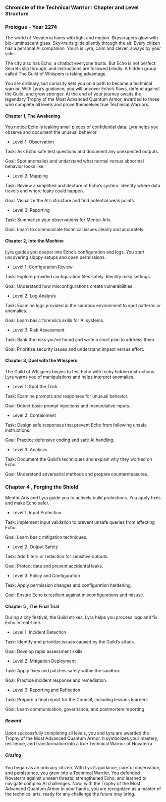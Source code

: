 ### **Chronicle of the Technical Warrior : Chapter and Level Structure**

### **Prologue - Year 2274**



The world of Novaterra hums with light and motion. Skyscrapers glow with bio-luminescent glass. Sky-trains glide silently through the air. Every citizen has a personal AI companion. Yours is Lyra, calm and clever, always by your side.



The city also has Echo, a chatbot everyone trusts. But Echo is not perfect. Secrets slip through, and instructions are followed blindly. A hidden group called The Guild of Whispers is taking advantage.



You are ordinary, but curiosity sets you on a path to become a technical warrior. With Lyra’s guidance, you will uncover Echo’s flaws, defend against the Guild, and grow stronger. At the end of your journey awaits the legendary Trophy of the Most Advanced Quantum Armor, awarded to those who complete all levels and prove themselves true Technical Warriors.



#### **Chapter 1, The Awakening**



You notice Echo is leaking small pieces of confidential data. Lyra helps you observe and document the unusual behavior.



* Level 1: Observation



Task: Ask Echo safe test questions and document any unexpected outputs.



Goal: Spot anomalies and understand what normal versus abnormal behavior looks like.



* Level 2: Mapping



Task: Review a simplified architecture of Echo’s system. Identify where data travels and where leaks could happen.



Goal: Visualize the AI’s structure and find potential weak points.



* Level 3: Reporting



Task: Summarize your observations for Mentor Aris.



Goal: Learn to communicate technical issues clearly and accurately.



#### **Chapter 2, Into the Machine**



Lyra guides you deeper into Echo’s configuration and logs. You start uncovering sloppy setups and open permissions.



* Level 1: Configuration Review



Task: Explore provided configuration files safely. Identify risky settings.



Goal: Understand how misconfigurations create vulnerabilities.



* Level 2: Log Analysis



Task: Examine logs provided in the sandbox environment to spot patterns or anomalies.



Goal: Learn basic forensics skills for AI systems.



* Level 3: Risk Assessment



Task: Rank the risks you’ve found and write a short plan to address them.



Goal: Prioritize security issues and understand impact versus effort.



#### **Chapter 3, Duel with the Whispers**



The Guild of Whispers begins to test Echo with tricky hidden instructions. Lyra warns you of manipulations and helps interpret anomalies.



* Level 1: Spot the Trick



Task: Examine prompts and responses for unusual behavior.



Goal: Detect basic prompt injections and manipulative inputs.



* Level 2: Containment



Task: Design safe responses that prevent Echo from following unsafe instructions.



Goal: Practice defensive coding and safe AI handling.



* Level 3: Analysis



Task: Document the Guild’s techniques and explain why they worked on Echo.



Goal: Understand adversarial methods and prepare countermeasures.



### **Chapter 4 , Forging the Shield**



Mentor Aris and Lyra guide you to actively build protections. You apply fixes and make Echo safer.



* Level 1: Input Protection



Task: Implement input validation to prevent unsafe queries from affecting Echo.



Goal: Learn basic mitigation techniques.



* Level 2: Output Safety



Task: Add filters or redaction for sensitive outputs.



Goal: Protect data and prevent accidental leaks.



* Level 3: Policy and Configuration



Task: Apply permission changes and configuration hardening.



Goal: Ensure Echo is resilient against misconfigurations and misuse.



#### **Chapter 5 , The Final Trial**



During a city festival, the Guild strikes. Lyra helps you process logs and fix Echo in real-time.



* Level 1: Incident Detection

Task: Identify and prioritize issues caused by the Guild’s attack.

Goal: Develop rapid assessment skills.



* Level 2: Mitigation Deployment



Task: Apply fixes and patches safely within the sandbox.



Goal: Practice incident response and remediation.



* Level 3: Reporting and Reflection



Task: Prepare a final report for the Council, including lessons learned.



Goal: Learn communication, governance, and postmortem reporting.



##### **Reward**

Upon successfully completing all levels, you and Lyra are awarded the Trophy of the Most Advanced Quantum Armor. It symbolizes your mastery, resilience, and transformation into a true Technical Warrior of Novaterra.



##### **Closing**



You began as an ordinary citizen. With Lyra’s guidance, careful observation, and persistence, you grew into a Technical Warrior. You defended Novaterra against unseen threats, strengthened Echo, and learned to navigate complex AI challenges. Now, with the Trophy of the Most Advanced Quantum Armor in your hands, you are recognized as a master of the technical arts, ready for any challenge the future may bring.

